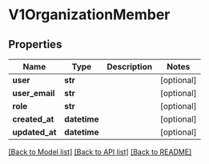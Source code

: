 # V1OrganizationMember

## Properties
Name | Type | Description | Notes
------------ | ------------- | ------------- | -------------
**user** | **str** |  | [optional] 
**user_email** | **str** |  | [optional] 
**role** | **str** |  | [optional] 
**created_at** | **datetime** |  | [optional] 
**updated_at** | **datetime** |  | [optional] 

[[Back to Model list]](../README.md#documentation-for-models) [[Back to API list]](../README.md#documentation-for-api-endpoints) [[Back to README]](../README.md)


